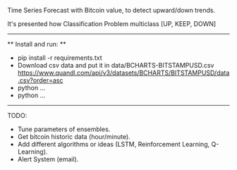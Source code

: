Time Series Forecast with Bitcoin value, to detect upward/down trends.

It's presented how Classification Problem multiclass [UP, KEEP, DOWN]

----

** Install and run: **

- pip install -r requirements.txt
- Download csv data and put it in data/BCHARTS-BITSTAMPUSD.csv https://www.quandl.com/api/v3/datasets/BCHARTS/BITSTAMPUSD/data.csv?order=asc
- python ...
- python ...

----

TODO:
- Tune parameters of ensembles.
- Get bitcoin historic data (hour/minute).
- Add different algorithms or ideas (LSTM, Reinforcement Learning, Q-Learning).
- Alert System (email).
